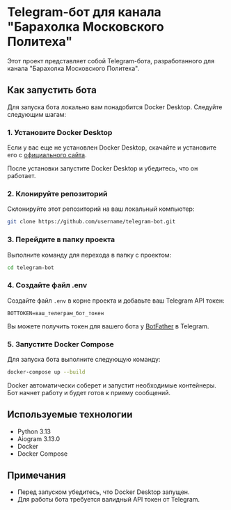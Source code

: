 # Telegram-бот для канала "Барахолка Московского Политеха"

Этот проект представляет собой Telegram-бота, разработанного для канала "Барахолка Московского Политеха".

## Как запустить бота

Для запуска бота локально вам понадобится Docker Desktop. Следуйте следующим шагам:

### 1. Установите Docker Desktop

Если у вас еще не установлен Docker Desktop, скачайте и установите его с [официального сайта](https://www.docker.com/products/docker-desktop).

После установки запустите Docker Desktop и убедитесь, что он работает.

### 2. Клонируйте репозиторий

Склонируйте этот репозиторий на ваш локальный компьютер:

```bash
git clone https://github.com/username/telegram-bot.git
```

### 3. Перейдите в папку проекта

Выполните команду для перехода в папку с проектом:

```bash
cd telegram-bot
```

### 4. Создайте файл .env

Создайте файл `.env` в корне проекта и добавьте ваш Telegram API токен:

```env
BOTTOKEN=ваш_телеграм_бот_токен
```

Вы можете получить токен для вашего бота у [BotFather](https://t.me/botfather) в Telegram.

### 5. Запустите Docker Compose

Для запуска бота выполните следующую команду:

```bash
docker-compose up --build
```

Docker автоматически соберет и запустит необходимые контейнеры. Бот начнет работу и будет готов к приему сообщений.

## Используемые технологии

- Python 3.13
- Aiogram 3.13.0
- Docker
- Docker Compose

## Примечания

- Перед запуском убедитесь, что Docker Desktop запущен.
- Для работы бота требуется валидный API токен от Telegram.
